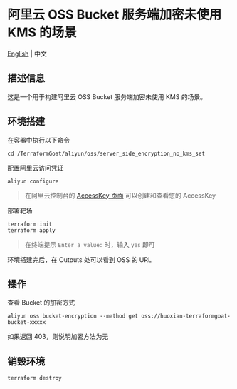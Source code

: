 # 阿里云 OSS Bucket 服务端加密未使用 KMS 的场景

[English](./README.md) | 中文

## 描述信息

这是一个用于构建阿里云 OSS Bucket 服务端加密未使用 KMS 的场景。

## 环境搭建

在容器中执行以下命令

```shell
cd /TerraformGoat/aliyun/oss/server_side_encryption_no_kms_set
```

配置阿里云访问凭证

```shell
aliyun configure
```

> 在阿里云控制台的 [AccessKey 页面](https://ram.console.aliyun.com/manage/ak) 可以创建和查看您的 AccessKey

部署靶场

```shell
terraform init
terraform apply
```

> 在终端提示 `Enter a value:` 时，输入 `yes` 即可

环境搭建完后，在 Outputs 处可以看到 OSS 的 URL

## 操作

查看 Bucket 的加密方式

```shell
aliyun oss bucket-encryption --method get oss://huoxian-terraformgoat-bucket-xxxxx
```

如果返回 403，则说明加密方法为无

## 销毁环境

```shell
terraform destroy
```
